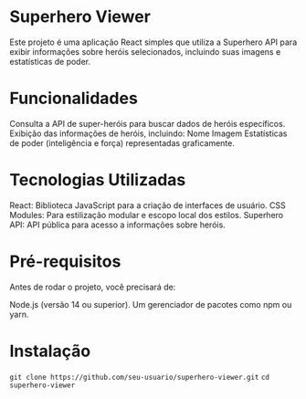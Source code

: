 # Superhero Viewer
Este projeto é uma aplicação React simples que utiliza a Superhero API para exibir informações sobre heróis selecionados, incluindo suas imagens e estatísticas de poder.

# Funcionalidades
Consulta a API de super-heróis para buscar dados de heróis específicos.
Exibição das informações de heróis, incluindo:
Nome
Imagem
Estatísticas de poder (inteligência e força) representadas graficamente.

# Tecnologias Utilizadas
React: Biblioteca JavaScript para a criação de interfaces de usuário.
CSS Modules: Para estilização modular e escopo local dos estilos.
Superhero API: API pública para acesso a informações sobre heróis.

# Pré-requisitos
Antes de rodar o projeto, você precisará de:

Node.js (versão 14 ou superior).
Um gerenciador de pacotes como npm ou yarn.
# Instalação
```git clone https://github.com/seu-usuario/superhero-viewer.git```
``` cd superhero-viewer ```
